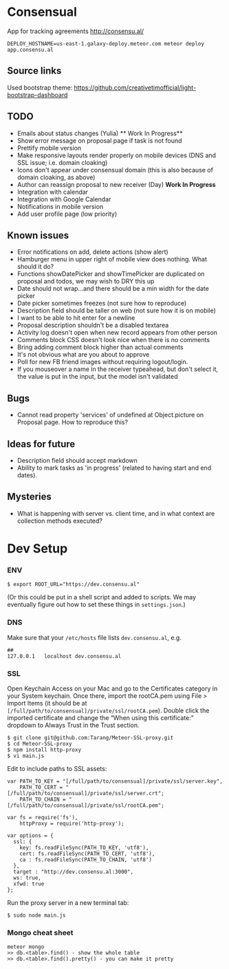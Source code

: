 # Consensual
App for tracking agreements http://consensu.al/

```
DEPLOY_HOSTNAME=us-east-1.galaxy-deploy.meteor.com meteor deploy app.consensu.al
```

## Source links

Used bootstrap theme: https://github.com/creativetimofficial/light-bootstrap-dashboard

## TODO
- Emails about status changes (Yulia) ** Work In Progress**
- Show error message on proposal page if task is not found
- Prettify mobile version
- Make responsive layouts render properly on mobile devices (DNS and SSL issue; i.e. domain cloaking)
- Icons don't appear under consensual domain (this is also because of domain cloaking, as above)
- Author can reassign proposal to new receiver (Day) **Work In Progress**
- Integration with calendar
- Integration with Google Calendar
- Notifications in mobile version
- Add user profile page (low priority)

## Known issues
- Error notifications on add, delete actions (show alert)
- Hamburger menu in upper right of mobile view does nothing. What should it do?
- Functions showDatePicker and showTimePicker are duplicated on proposal and todos, we may wish to DRY this up
- Date should not wrap...and there should be a min width for the date picker
- Date picker sometimes freezes (not sure how to reproduce)
- Description field should be taller on web (not sure how it is on mobile)
- I want to be able to hit enter for a newline
- Proposal description shouldn't be a disabled textarea
- Activity log doesn't open when new record appears from other person
- Comments block CSS doesn't look nice when there is no comments
- Bring adding comment block higher than actual comments
- It's not obvious what are you about to approve
- Poll for new FB friend images without requiring logout/login.
- If you mouseover a name in the receiver typeahead, but don't select it, the value is put in the input, but the model isn't validated

## Bugs
- Cannot read property 'services' of undefined at Object.picture on Proposal page. How to reproduce this?

## Ideas for future
- Description field should accept markdown
- Ability to mark tasks as 'in progress' (related to having start and end dates).

## Mysteries
- What is happening with server vs. client time, and in what context are collection methods executed?

# Dev Setup

### ENV
```
$ export ROOT_URL="https://dev.consensu.al"
```
(Or this could be put in a shell script and added to scripts. We may eventually figure out how to set these things in `settings.json`.)

### DNS
Make sure that your `/etc/hosts` file lists `dev.consensu.al`, e.g.

```
##
127.0.0.1	localhost dev.consensu.al
```

### SSL
Open Keychain Access on your Mac and go to the Certificates category in your System keychain. Once there, import the rootCA.pem using File > Import Items (it should be at `[/full/path/to/consensual]/private/ssl/rootCA.pem`). Double click the imported certificate and change the “When using this certificate:” dropdown to Always Trust in the Trust section.

```
$ git clone git@github.com:Tarang/Meteor-SSL-proxy.git 
$ cd Meteor-SSL-proxy
$ npm install http-proxy
$ vi main.js
```

Edit to include paths to SSL assets:

```
var PATH_TO_KEY = "[/full/path/to/consensual]/private/ssl/server.key",
    PATH_TO_CERT = "[/full/path/to/consensual]/private/ssl/server.crt";
    PATH_TO_CHAIN = "[/full/path/to/consensual]/private/ssl/rootCA.pem";

var fs = require('fs'),
    httpProxy = require('http-proxy');

var options = {
  ssl: {
    key: fs.readFileSync(PATH_TO_KEY, 'utf8'),
    cert: fs.readFileSync(PATH_TO_CERT, 'utf8'),
    ca : fs.readFileSync(PATH_TO_CHAIN, 'utf8')
  },
  target : "http://dev.consensu.al:3000",
  ws: true,
  xfwd: true
};
```
Run the proxy server in a new terminal tab:

```
$ sudo node main.js
```

### Mongo cheat sheet

```
meteor mongo
>> db.<table>.find() - show the whole table
>> db.<table>.find().pretty() - you can make it pretty
```